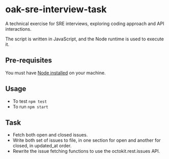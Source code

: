 # oak-sre-interview-task

A technical exercise for SRE interviews, exploring coding approach and API interactions.

The script is written in JavaScript, and the Node runtime is used to execute it.

## Pre-requisites

You must have [Node installed](https://nodejs.org/en/download) on your machine.

## Usage

- To test `npm test`
- To run `npm start`

## Task

- Fetch both open and closed issues.
- Write both set of issues to file, in one section for open and another for closed, in updated_at order.
- Rewrite the issue fetching functions to use the octokit.rest.issues API.
